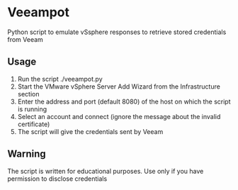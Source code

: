 # Veeampot
Python script to emulate vSsphere responses to retrieve stored credentials from Veeam

## Usage
1. Run the script ./veeampot.py
2. Start the  VMware vSphere Server Add Wizard from the Infrastructure section
3. Enter the address and port (default 8080) of the host on which the script is running
4. Select an account and connect (ignore the message about the invalid certificate)
5. The script will give the credentials sent by Veeam

## Warning
The script is written for educational purposes. Use only if you have permission to disclose credentials
